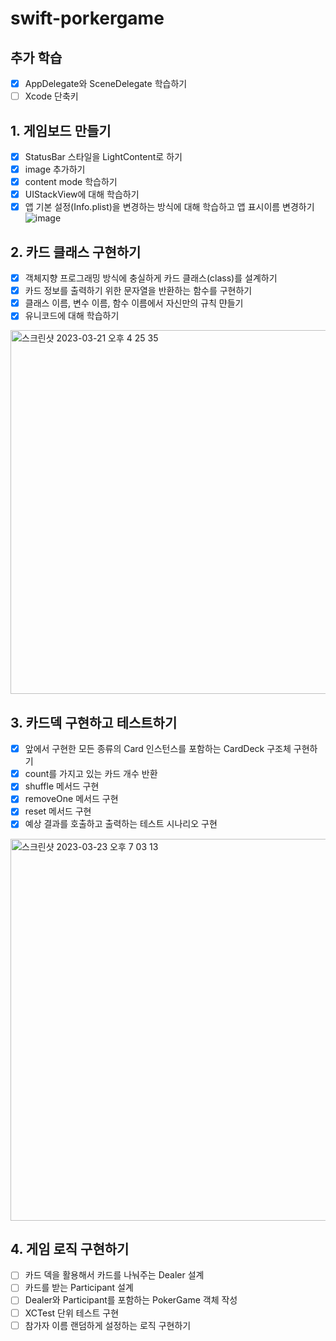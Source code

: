 # swift-porkergame
## 추가 학습
- [x] AppDelegate와 SceneDelegate 학습하기
- [ ] Xcode 단축키

## 1. 게임보드 만들기
- [x] StatusBar 스타일을 LightContent로 하기
- [x] image 추가하기
- [x] content mode 학습하기
- [x] UIStackView에 대해 학습하기
- [x] 앱 기본 설정(Info.plist)을 변경하는 방식에 대해 학습하고 앱 표시이름 변경하기
![image](https://user-images.githubusercontent.com/115064144/226177573-6c2b1bed-249f-44e7-b068-8f6b21b2c61a.png)

## 2. 카드 클래스 구현하기
- [x] 객체지향 프로그래밍 방식에 충실하게 카드 클래스(class)를 설계하기
- [x] 카드 정보를 출력하기 위한 문자열을 반환하는 함수를 구현하기
- [x] 클래스 이름, 변수 이름, 함수 이름에서 자신만의 규칙 먄들기
- [x] 유니코드에 대해 학습하기
<img width="582" alt="스크린샷 2023-03-21 오후 4 25 35" src="https://user-images.githubusercontent.com/115064144/227180477-a4e96c71-fbe1-4219-8e43-b7cac4ae21c9.png">

## 3. 카드덱 구현하고 테스트하기
- [x] 앞에서 구현한 모든 종류의 Card 인스턴스를 포함하는 CardDeck 구조체 구현하기
- [x] count를 가지고 있는 카드 개수 반환
- [x] shuffle 메서드 구현
- [x] removeOne 메서드 구현
- [x] reset 메서드 구현
- [x] 예상 결과를 호출하고 출력하는 테스트 시나리오 구현
<img width="611" alt="스크린샷 2023-03-23 오후 7 03 13" src="https://user-images.githubusercontent.com/115064144/227180613-9970226b-6a92-4663-92b2-acc8b21c5f6f.png">

## 4. 게임 로직 구현하기
- [ ] 카드 덱을 활용해서 카드를 나눠주는 Dealer 설계
- [ ] 카드를 받는 Participant 설계
- [ ] Dealer와 Participant를 포함하는 PokerGame 객체 작성
- [ ] XCTest 단위 테스트 구현
- [ ] 참가자 이름 랜덤하게 설정하는 로직 구현하기